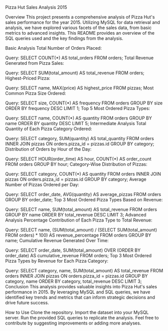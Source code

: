 Pizza Hut Sales Analysis 2015

Overview
This project presents a comprehensive analysis of Pizza Hut's sales performance for the year 2015. Utilizing MySQL for data retrieval and analysis, we have explored various facets of the sales data, from basic metrics to advanced insights. This README provides an overview of the SQL queries used and the key findings from the analysis.

Basic Analysis
Total Number of Orders Placed:

Query: SELECT COUNT(*) AS total_orders FROM orders;
Total Revenue Generated from Pizza Sales:

Query: SELECT SUM(total_amount) AS total_revenue FROM orders;
Highest-Priced Pizza:

Query: SELECT name, MAX(price) AS highest_price FROM pizzas;
Most Common Pizza Size Ordered:

Query: SELECT size, COUNT(*) AS frequency FROM orders GROUP BY size ORDER BY frequency DESC LIMIT 1;
Top 5 Most Ordered Pizza Types:

Query: SELECT name, COUNT(*) AS quantity FROM orders GROUP BY name ORDER BY quantity DESC LIMIT 5;
Intermediate Analysis
Total Quantity of Each Pizza Category Ordered:

Query: SELECT category, SUM(quantity) AS total_quantity FROM orders INNER JOIN pizzas ON orders.pizza_id = pizzas.id GROUP BY category;
Distribution of Orders by Hour of the Day:

Query: SELECT HOUR(order_time) AS hour, COUNT(*) AS order_count FROM orders GROUP BY hour;
Category-Wise Distribution of Pizzas:

Query: SELECT category, COUNT(*) AS quantity FROM orders INNER JOIN pizzas ON orders.pizza_id = pizzas.id GROUP BY category;
Average Number of Pizzas Ordered per Day:

Query: SELECT order_date, AVG(quantity) AS average_pizzas FROM orders GROUP BY order_date;
Top 3 Most Ordered Pizza Types Based on Revenue:

Query: SELECT name, SUM(total_amount) AS total_revenue FROM orders GROUP BY name ORDER BY total_revenue DESC LIMIT 3;
Advanced Analysis
Percentage Contribution of Each Pizza Type to Total Revenue:

Query: SELECT name, (SUM(total_amount) / (SELECT SUM(total_amount) FROM orders) * 100) AS revenue_percentage FROM orders GROUP BY name;
Cumulative Revenue Generated Over Time:

Query: SELECT order_date, SUM(total_amount) OVER (ORDER BY order_date) AS cumulative_revenue FROM orders;
Top 3 Most Ordered Pizza Types by Revenue for Each Pizza Category:

Query: SELECT category, name, SUM(total_amount) AS total_revenue FROM orders INNER JOIN pizzas ON orders.pizza_id = pizzas.id GROUP BY category, name ORDER BY category, total_revenue DESC LIMIT 3;
Conclusion
This analysis provides valuable insights into Pizza Hut's sales performance in 2015. By leveraging MySQL and SQL queries, we have identified key trends and metrics that can inform strategic decisions and drive future success.

How to Use
Clone the repository.
Import the dataset into your MySQL server.
Run the provided SQL queries to replicate the analysis.
Feel free to contribute by suggesting improvements or adding more analyses.
